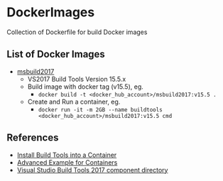 # DockerImages
Collection of Dockerfile for build Docker images

## List of Docker Images
- [msbuild2017](msbuild2017)
  - VS2017 Build Tools Version 15.5.x
  - Build image with docker tag (v15.5), eg.
    - `docker build -t <docker_hub_account>/msbuild2017:v15.5 .`
  - Create and Run a container, eg.
    - `docker run -it -m 2GB --name buildtools <docker_hub_account>/msbuild2017:v15.5 cmd`
    
## References
- [Install Build Tools into a Container](https://docs.microsoft.com/en-us/visualstudio/install/build-tools-container)
- [Advanced Example for Containers](https://docs.microsoft.com/en-us/visualstudio/install/advanced-build-tools-container)
- [Visual Studio Build Tools 2017 component directory](https://docs.microsoft.com/en-us/visualstudio/install/workload-component-id-vs-build-tools)

